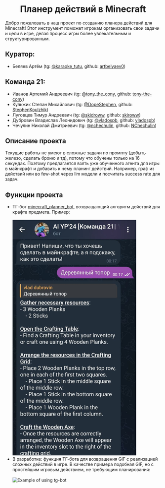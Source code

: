 <html>
<body>
    <h1 align='center'>Планер действий в Minecraft</h1>
    <p>Добро пожаловать в наш проект по созданию планера действий для Minecraft! Этот инструмент поможет игрокам организовать свои задачи и цели в игре, делая процесс игры более увлекательным и структурированным.</p>
    <h2><strong>Куратор:</strong></h2>
    <ul>
        <li>Беляев Артём (tg: <a href='https://t.me/karaoke_tutu'>@karaoke_tutu</a>, github: <a href='https://github.com/artbelyaev0'>artbelyaev0</a>)</li>
    </ul>
    <h2>Команда 21:</h2>
    <ul>
        <li>Иванов Артемий Андреевич (tg: <a href='https://t.me/tony_the_cony'>@tony_the_cony</a>, github: <a href='https://github.com/tony-the-cony'>tony-the-cony</a>)</li>
        <li>Кульжик Степан Михайлович (tg: <a href='https://t.me/DopeStephen'>@DopeStephen</a>, github: <a href='https://github.com/StephenKoulzhik'>StephenKoulzhik</a>)</li>
        <li>Луговцев Тимур Андреевич (tg: <a href='https://t.me/skidroww'>@skidroww</a>, github: <a href='https://github.com/skiroww'>skiroww</a>)</li>
        <li>Дубровин Владислав Леонидович (tg: <a href='https://t.me/vladospb'>@vladospb</a>, github: <a href='https://github.com/vladospb'>vladospb</a>)</li>
        <li>Чечулин Николай Дмитриевич (tg: <a href='https://t.me/nchechulin'>@nchechulin</a>, github: <a href='https://github.com/NChechulin'>NChechulin</a>)</li>
    </ul>
    <h2><strong>Описание проекта</strong></h2>
    <p>Текущие работы не умеют в сложные задачи по промпту (добыть железо, сделать броню и тд), потому что обучены только на 16 секундах. Поэтому предлагается взять уже обученного агента для игры в майнкрафт и добавить к нему планинг действий. Например, граф из действий или во few-shot через llm модели и посчитать success rate для задач.</p>
    <h2><strong>Функции проекта</strong></h2>
    <ul>
        <li>ТГ-бот <a href='https://t.me/minecraft_planner_bot'>minecraft_planner_bot</a>, возвращающий алгоритм действий для крафта предмета. Пример:</li>
        <br>
        <img src='images/tg_bot_screen.jpg' alt='Example of using tg-bot' width='400'></img>
        <br>
        <li>В разработке: функция ТГ-бота для возвращения GIF с реализацией сложных действий в игре. В качестве примера подобная GIF, но с простейшим игровым действием, не требующим планирования:</li>
        <br>
        <img src='images/ml_result_example.gif' alt='Example of using tg-bot' width='400'/></img>
        <br>
    </ul>
</body>
</html>